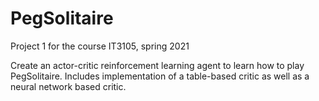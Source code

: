 # PegSolitaire
Project 1 for the course IT3105, spring 2021

Create an actor-critic reinforcement learning agent to learn how to play PegSolitaire. 
Includes implementation of a table-based critic as well as a neural network based critic.
